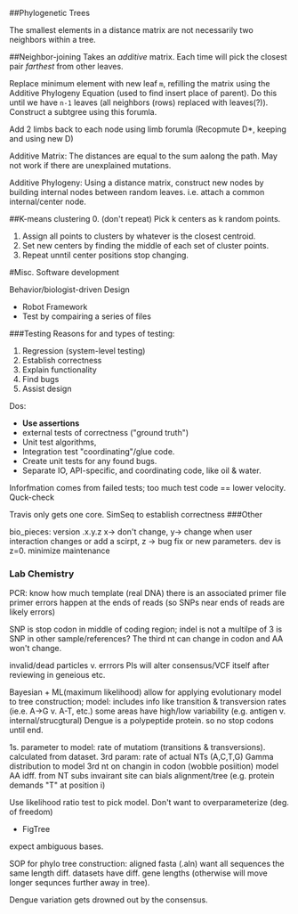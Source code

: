
##Phylogenetic Trees

The smallest elements in a distance matrix are not necessarily two neighbors within a tree.


##Neighbor-joining
Takes an *additive* matrix. Each time will pick the closest pair *farthest* from other leaves.


Replace minimum element with new leaf `m`, refilling the matrix using the Additive Phylogeny Equation (used to find insert place of parent). Do this until we have `n-1` leaves (all neighbors (rows) replaced with leaves(?)). Construct a subtgree using this forumla.

Add 2 limbs back to each node using limb forumla (Recopmute D*, keeping and using new D)

Additive Matrix: The distances are equal to the sum aalong the path. May not work if there are unexplained mutations.

Additive Phylogeny: Using a distance matrix, construct new nodes by building internal nodes between random leaves. i.e. attach a common internal/center node.




##K-means clustering
0. (don't repeat) Pick k centers as k random points.
1. Assign all points to clusters by whatever is the closest centroid.
2. Set new centers by finding the middle of each set of cluster points.
3. Repeat unntil center positions stop changing.


#Misc. Software development

Behavior/biologist-driven Design 
* Robot Framework
* Test by compairing a series of files

###Testing
Reasons for and types of testing:
1. Regression (system-level testing)
2. Establish correctness
3. Explain functionality
4. Find bugs
5. Assist design

Dos:
* __Use assertions__
* external tests of correctness ("ground truth")
* Unit test algorithms,
* Integration test "coordinating"/glue code.
* Create unit tests for any found bugs.
* Separate IO, API-specific, and coordinating code, like oil & water.


Inforfmation comes from failed tests; too much test code == lower velocity.
Quck-check

Travis only gets one core.
SimSeq to establish correctness
###Other

bio_pieces:
version .x.y.z  x-> don't change, y-> change when user interaction changes or add a scirpt, z -> bug fix or new parameters.
dev is z=0.
minimize maintenance




### Lab Chemistry
PCR: know how much template (real DNA) there is an associated primer file
primer errors happen at the ends of reads (so SNPs near ends of reads are likely errors)


SNP is stop codon in middle of coding region; indel is not a multilpe of 3
is SNP in other sample/references?
The third nt can change in codon and AA won't change.

invalid/dead particles v. errrors
PIs will alter consensus/VCF itself after reviewing in geneious etc.













Bayesian + ML(maximum likelihood) allow for applying evolutionary model to tree construction;
  model: includes info like transition & transversion rates (ie.e. A->G v. A-T, etc.)
  some areas have high/low variability (e.g. antigen v. internal/strucgtural)
  Dengue is a polypeptide protein. so no stop codons until end.

  1s. parameter to model: rate of mutatiom (transitions & transversions). calculated from dataset.
  3rd param: rate of actual NTs (A,C,T,G)
  Gamma distribution to model 3rd nt on changin in codon (wobble posiition)
  model AA idff. from NT subs
  invairant site can bials alignment/tree (e.g. protein demands "T" at position i)

Use likelihood ratio test to pick model.
Don't want to overparameterize (deg. of freedom)
* FigTree

expect ambiguous bases. 

SOP for phylo tree construction: 
  aligned fasta (.aln)
  want all sequences the same length
  diff. datasets have diff. gene lengths (otherwise will move longer sequnces further away in tree).


Dengue variation gets drowned out by the consensus. 








